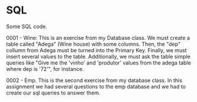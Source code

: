 # SQL

Some SQL code. 

0001 - Wine: This is an exercise from my Database class. We must create a table called "Adega" (Wine house) with some columns. Then, the "dep" collumn from Adega must be turned into the Primary Key. Finally, we must insert several values to the table. Additionally, we must ask the table simple queries like "Give me the 'vinho' and 'produtor' values from the adega table where dep is '72'", for instance.

0002 - Emp. This is the second exercise from my database class. In this assignment we had several questions to the emp database and we had to create our sql queries to answer them.

